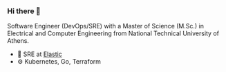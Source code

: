 ### Hi there 👋

Software Engineer (DevOps/SRE) with a Master of Science (M.Sc.) in Electrical and Computer Engineering from National Technical University of Athens.

- 🏢 SRE at [Elastic](https://github.com/elastic)
- ⚙️ Kubernetes, Go, Terraform
